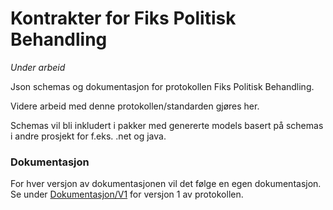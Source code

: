 # Kontrakter for Fiks Politisk Behandling

*Under arbeid*

Json schemas og dokumentasjon for protokollen Fiks Politisk Behandling.

Videre arbeid med denne protokollen/standarden gjøres her. 

Schemas vil bli inkludert i pakker med genererte models basert på schemas i andre prosjekt for f.eks. .net og java.

### Dokumentasjon

For hver versjon av dokumentasjonen vil det følge en egen dokumentasjon.
Se under [Dokumentasjon/V1](https://github.com/ks-no/fiks-politisk-behandling-specification/tree/main/Dokumentasjon/V1) for versjon 1 av protokollen.



